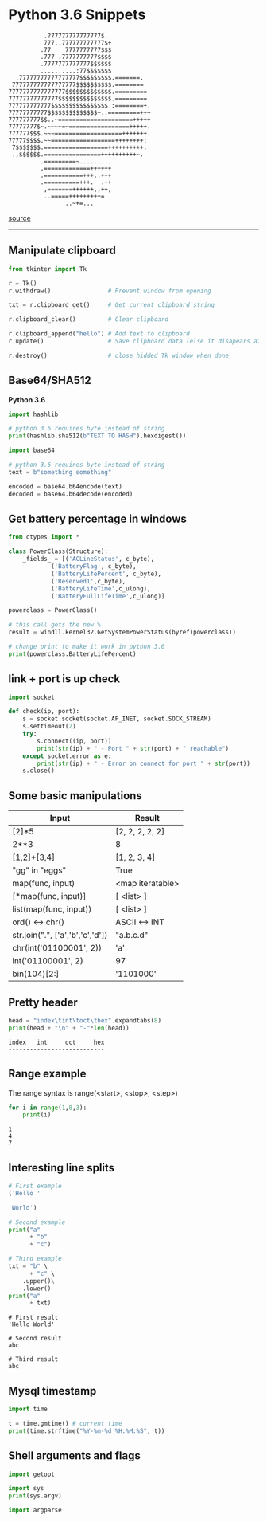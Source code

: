 # Python 3.6 Snippets

```
          .?77777777777777$.            
          777..777777777777$+           
         .77    7777777777$$$           
         .777 .7777777777$$$$           
         .7777777777777$$$$$$           
         ..........:77$$$$$$$           
  .77777777777777777$$$$$$$$$.=======.  
 777777777777777777$$$$$$$$$$.========  
7777777777777777$$$$$$$$$$$$$.========= 
77777777777777$$$$$$$$$$$$$$$.========= 
777777777777$$$$$$$$$$$$$$$$ :========+.
77777777777$$$$$$$$$$$$$$+..=========++~
777777777$$..~=====================+++++
77777777$~.~~~~=~=================+++++.
777777$$$.~~~===================+++++++.
77777$$$$.~~==================++++++++: 
 7$$$$$$$.==================++++++++++. 
 .,$$$$$$.================++++++++++~.  
         .=========~.........           
         .=============++++++           
         .===========+++..+++           
         .==========+++.  .++           
          ,=======++++++,,++,           
          ..=====+++++++++=.            
                ..~+=... 
```
[source](https://gist.github.com/xero/3555086)

---

## Manipulate clipboard
```python
from tkinter import Tk

r = Tk()
r.withdraw()                # Prevent window from opening

txt = r.clipboard_get()     # Get current clipboard string

r.clipboard_clear()         # Clear clipboard

r.clipboard_append("hello") # Add text to clipboard
r.update()                  # Save clipboard data (else it disapears after r.destroy())

r.destroy()                 # close hidded Tk window when done
```

## Base64/SHA512
**Python 3.6**
```python
import hashlib

# python 3.6 requires byte instead of string
print(hashlib.sha512(b"TEXT TO HASH").hexdigest())
```

```python
import base64

# python 3.6 requires byte instead of string
text = b"something something"

encoded = base64.b64encode(text)
decoded = base64.b64decode(encoded)
```

## Get battery percentage in windows
```python
from ctypes import *

class PowerClass(Structure):
    _fields_ = [('ACLineStatus', c_byte),
            ('BatteryFlag', c_byte),
            ('BatteryLifePercent', c_byte),
            ('Reserved1',c_byte),
            ('BatteryLifeTime',c_ulong),
            ('BatteryFullLifeTime',c_ulong)]    

powerclass = PowerClass()

# this call gets the new %
result = windll.kernel32.GetSystemPowerStatus(byref(powerclass))

# change print to make it work in python 3.6
print(powerclass.BatteryLifePercent)
```

## link + port is up check

```python
import socket

def check(ip, port):
    s = socket.socket(socket.AF_INET, socket.SOCK_STREAM)
    s.settimeout(2)
    try:
        s.connect((ip, port))
        print(str(ip) + " - Port " + str(port) + " reachable")
    except socket.error as e:
        print(str(ip) + " - Error on connect for port " + str(port))
    s.close()
```

## Some basic manipulations

|Input|Result|
|-----|------|
|[2]*5|[2, 2, 2, 2, 2]|
|2**3|8|
|[1,2]+[3,4]|[1, 2, 3, 4]|
|"gg" in "eggs"|True|
|map(func, input)|\<map iteratable\>|
|[*map(func, input)]|[ \<list\> ]|
|list(map(func, input))|[ \<list\> ]|
|ord() \<-\> chr()|ASCII <-> INT|
|str.join(".", ['a','b','c','d'])|"a.b.c.d"|
|chr(int('01100001', 2))|'a'|
|int('01100001', 2)|97|
|bin(104)[2:]|'1101000'|

## Pretty header

```python
head = "index\tint\toct\thex".expandtabs(8)
print(head + "\n" + "-"*len(head))
```

```
index   int     oct     hex
---------------------------
```

## Range example

The range syntax is range(\<start\>, \<stop\>, \<step\>)

```python
for i in range(1,8,3):
    print(i)
```

```
1
4
7
```

## Interesting line splits

```python
# First example
('Hello '

'World')

# Second example
print("a" 
      + "b" 
      + "c")

# Third example
txt = "b" \
      + "c" \
    .upper()\
    .lower()
print("a"
      + txt)

```

```
# First result
'Hello World'

# Second result
abc

# Third result
abc
```

## Mysql timestamp

```python
import time

t = time.gmtime() # current time
print(time.strftime("%Y-%m-%d %H:%M:%S", t))
```

## Shell arguments and flags

```python
import getopt

import sys
print(sys.argv)

import argparse
```